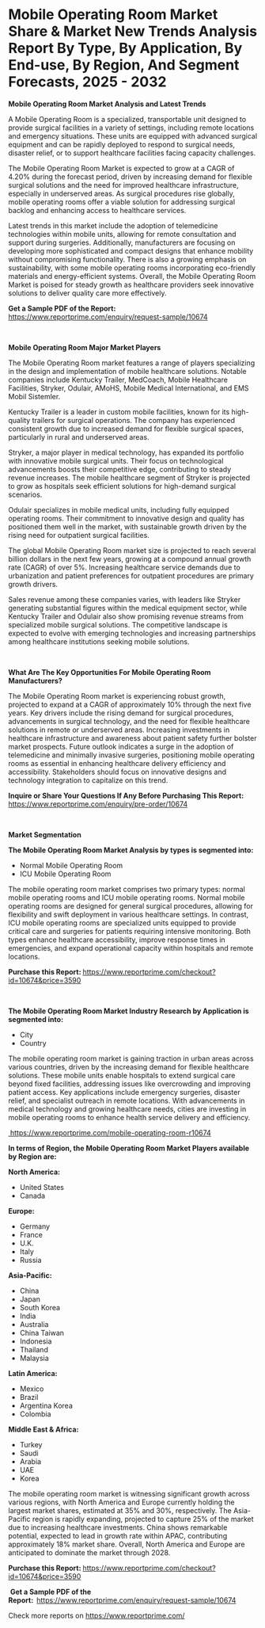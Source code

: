 <p><h1>Mobile Operating Room Market Share & Market New Trends Analysis Report By Type, By Application, By End-use, By Region, And Segment Forecasts, 2025 - 2032</h1></p><p><strong>Mobile Operating Room Market Analysis and Latest Trends</strong></p>
<p><p>A Mobile Operating Room is a specialized, transportable unit designed to provide surgical facilities in a variety of settings, including remote locations and emergency situations. These units are equipped with advanced surgical equipment and can be rapidly deployed to respond to surgical needs, disaster relief, or to support healthcare facilities facing capacity challenges.</p><p>The Mobile Operating Room Market is expected to grow at a CAGR of 4.20% during the forecast period, driven by increasing demand for flexible surgical solutions and the need for improved healthcare infrastructure, especially in underserved areas. As surgical procedures rise globally, mobile operating rooms offer a viable solution for addressing surgical backlog and enhancing access to healthcare services.</p><p>Latest trends in this market include the adoption of telemedicine technologies within mobile units, allowing for remote consultation and support during surgeries. Additionally, manufacturers are focusing on developing more sophisticated and compact designs that enhance mobility without compromising functionality. There is also a growing emphasis on sustainability, with some mobile operating rooms incorporating eco-friendly materials and energy-efficient systems. Overall, the Mobile Operating Room Market is poised for steady growth as healthcare providers seek innovative solutions to deliver quality care more effectively.</p></p>
<p><strong>Get a Sample PDF of the Report:&nbsp;</strong> <a href="https://www.reportprime.com/enquiry/request-sample/10674?utm_campaign=2998&utm_medium=2&utm_source=Github&utm_content=ia&utm_term=20032025&utm_id=mobile-operating-room">https://www.reportprime.com/enquiry/request-sample/10674</a></p>
<p>&nbsp;</p>
<p><strong>Mobile Operating Room Major Market Players</strong></p>
<p><p>The Mobile Operating Room market features a range of players specializing in the design and implementation of mobile healthcare solutions. Notable companies include Kentucky Trailer, MedCoach, Mobile Healthcare Facilities, Stryker, Odulair, AMoHS, Mobile Medical International, and EMS Mobil Sistemler. </p><p>Kentucky Trailer is a leader in custom mobile facilities, known for its high-quality trailers for surgical operations. The company has experienced consistent growth due to increased demand for flexible surgical spaces, particularly in rural and underserved areas. </p><p>Stryker, a major player in medical technology, has expanded its portfolio with innovative mobile surgical units. Their focus on technological advancements boosts their competitive edge, contributing to steady revenue increases. The mobile healthcare segment of Stryker is projected to grow as hospitals seek efficient solutions for high-demand surgical scenarios.</p><p>Odulair specializes in mobile medical units, including fully equipped operating rooms. Their commitment to innovative design and quality has positioned them well in the market, with sustainable growth driven by the rising need for outpatient surgical facilities.</p><p>The global Mobile Operating Room market size is projected to reach several billion dollars in the next few years, growing at a compound annual growth rate (CAGR) of over 5%. Increasing healthcare service demands due to urbanization and patient preferences for outpatient procedures are primary growth drivers.</p><p>Sales revenue among these companies varies, with leaders like Stryker generating substantial figures within the medical equipment sector, while Kentucky Trailer and Odulair also show promising revenue streams from specialized mobile surgical solutions. The competitive landscape is expected to evolve with emerging technologies and increasing partnerships among healthcare institutions seeking mobile solutions.</p></p>
<p>&nbsp;</p>
<p><strong>What Are The Key Opportunities For Mobile Operating Room Manufacturers?</strong></p>
<p><p>The Mobile Operating Room market is experiencing robust growth, projected to expand at a CAGR of approximately 10% through the next five years. Key drivers include the rising demand for surgical procedures, advancements in surgical technology, and the need for flexible healthcare solutions in remote or underserved areas. Increasing investments in healthcare infrastructure and awareness about patient safety further bolster market prospects. Future outlook indicates a surge in the adoption of telemedicine and minimally invasive surgeries, positioning mobile operating rooms as essential in enhancing healthcare delivery efficiency and accessibility. Stakeholders should focus on innovative designs and technology integration to capitalize on this trend.</p></p>
<p><strong>Inquire or Share Your Questions If Any Before Purchasing This Report:</strong> <a href="https://www.reportprime.com/enquiry/pre-order/10674?utm_campaign=2998&utm_medium=2&utm_source=Github&utm_content=ia&utm_term=20032025&utm_id=mobile-operating-room">https://www.reportprime.com/enquiry/pre-order/10674</a></p>
<p>&nbsp;</p>
<p><strong>Market Segmentation</strong></p>
<p><strong>The Mobile Operating Room Market Analysis by types is segmented into:</strong></p>
<p><ul><li>Normal Mobile Operating Room</li><li>ICU Mobile Operating Room</li></ul></p>
<p><p>The mobile operating room market comprises two primary types: normal mobile operating rooms and ICU mobile operating rooms. Normal mobile operating rooms are designed for general surgical procedures, allowing for flexibility and swift deployment in various healthcare settings. In contrast, ICU mobile operating rooms are specialized units equipped to provide critical care and surgeries for patients requiring intensive monitoring. Both types enhance healthcare accessibility, improve response times in emergencies, and expand operational capacity within hospitals and remote locations.</p></p>
<p><strong>Purchase this Report:&nbsp;</strong><a href="https://www.reportprime.com/checkout?id=10674&price=3590&utm_campaign=2998&utm_medium=2&utm_source=Github&utm_content=ia&utm_term=20032025&utm_id=mobile-operating-room">https://www.reportprime.com/checkout?id=10674&price=3590</a></p>
<p>&nbsp;</p>
<p><strong>The Mobile Operating Room Market Industry Research by Application is segmented into:</strong></p>
<p><ul><li>City</li><li>Country</li></ul></p>
<p><p>The mobile operating room market is gaining traction in urban areas across various countries, driven by the increasing demand for flexible healthcare solutions. These mobile units enable hospitals to extend surgical care beyond fixed facilities, addressing issues like overcrowding and improving patient access. Key applications include emergency surgeries, disaster relief, and specialist outreach in remote locations. With advancements in medical technology and growing healthcare needs, cities are investing in mobile operating rooms to enhance health service delivery and efficiency.</p></p>
<p><a href="https://www.reportprime.com/mobile-operating-room-r10674?utm_campaign=2998&utm_medium=2&utm_source=Github&utm_content=ia&utm_term=20032025&utm_id=mobile-operating-room">&nbsp;https://www.reportprime.com/mobile-operating-room-r10674</a></p>
<p><strong>In terms of Region, the Mobile Operating Room Market Players available by Region are:</strong></p>
<p>
    <p> <strong> North America: </strong>
        <ul>
            <li>United States</li>
            <li>Canada</li>
        </ul>
        </p> 
    <p> <strong> Europe: </strong>
        <ul>
            <li>Germany</li>
            <li>France</li>
            <li>U.K.</li>
            <li>Italy</li>
            <li>Russia</li>
        </ul>
        </p> 
    <p> <strong> Asia-Pacific: </strong>
        <ul>
            <li>China</li>
            <li>Japan</li>
            <li>South Korea</li>
            <li>India</li>
            <li>Australia</li>
            <li>China Taiwan</li>
            <li>Indonesia</li>
            <li>Thailand</li>
            <li>Malaysia</li>
        </ul>
        </p> 
    <p> <strong> Latin America: </strong>
        <ul>
            <li>Mexico</li>
            <li>Brazil</li>
            <li>Argentina Korea</li>
            <li>Colombia</li>
        </ul>
        </p> 
    <p> <strong> Middle East & Africa: </strong>
        <ul>
            <li>Turkey</li>
            <li>Saudi</li>
            <li>Arabia</li>
            <li>UAE</li>
            <li>Korea</li>
        </ul>
    </p>
    </p>
<p><p>The mobile operating room market is witnessing significant growth across various regions, with North America and Europe currently holding the largest market shares, estimated at 35% and 30%, respectively. The Asia-Pacific region is rapidly expanding, projected to capture 25% of the market due to increasing healthcare investments. China shows remarkable potential, expected to lead in growth rate within APAC, contributing approximately 18% market share. Overall, North America and Europe are anticipated to dominate the market through 2028.</p></p>
<p><strong>Purchase this Report: </strong><a href="https://www.reportprime.com/checkout?id=10674&price=3590&utm_campaign=2998&utm_medium=2&utm_source=Github&utm_content=ia&utm_term=20032025&utm_id=mobile-operating-room">https://www.reportprime.com/checkout?id=10674&price=3590</a></p>
<p>&nbsp;<strong>Get a Sample PDF of the Report:&nbsp;&nbsp;</strong><a href="https://www.reportprime.com/enquiry/request-sample/10674?utm_campaign=2998&utm_medium=2&utm_source=Github&utm_content=ia&utm_term=20032025&utm_id=mobile-operating-room">https://www.reportprime.com/enquiry/request-sample/10674</a></p>
<p><strong></strong></p>
<p>Check more reports on <a href="https://www.reportprime.com/?utm_campaign=2998&utm_medium=2&utm_source=Github&utm_content=ia&utm_term=20032025&utm_id=mobile-operating-room">https://www.reportprime.com/</a></p>